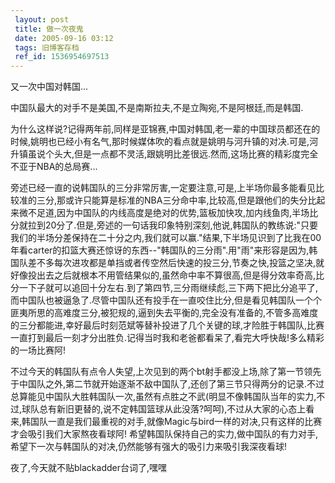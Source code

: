 ```yaml
---
 layout: post
 title: 做一次夜鬼
 date: 2005-09-16 03:12
 tags: 旧博客存档
 ref_id: 1536954697513
---
```

又一次中国对韩国...

中国队最大的对手不是美国,不是南斯拉夫,不是立陶宛,不是阿根廷,而是韩国.



为什么这样说?记得两年前,同样是亚锦赛,中国对韩国,老一辈的中国球员都还在的时候,姚明也已经小有名气,那时候媒体吹的看点就是姚明与河升镇的对决.可是,河升镇虽说个头大,但是一点都不灵活,跟姚明比差很远.然而,这场比赛的精彩度完全不亚于NBA的总局赛...



旁述已经一直的说韩国队的三分非常厉害,一定要注意,可是,上半场你最多能看见比较准的三分,那或许只能算是标准的NBA三分命中率,比较高,但是跟他们的失分比起来微不足道,因为中国队的内线高度是绝对的优势,篮板加快攻,加内线鱼肉,半场比分就拉到20分了.但是,旁述的一句话我印象特别深刻,他说,韩国队的教练说:"只要我们的半场分差保持在二十分之内,我们就可以赢."结果,下半场见识到了比我在00年看carter的扣篮大赛还惊讶的东西--"韩国队的三分雨".用"雨"来形容是因为,韩国队差不多每次进攻都是单挡或者传空然后快速的投三分,节奏之快,投篮之坚决,就好像投出去之后就根本不用管结果似的,虽然命中率不算很高,但是得分效率奇高,比分一下子就可以追回十分左右.到了第四节,三分雨继续彪,三下两下把比分追平了,而中国队也被逼急了.尽管中国队还有投手在一直咬住比分,但是看见韩国队一个个匪夷所思的高难度三分,被犯规的,逼到失去平衡的,完全没有准备的,不管多高难度的三分都能进,幸好最后时刻范斌等替补投进了几个关键的球,才险胜于韩国队,比赛一直打到最后一刻才分出胜负.记得当时我和老爸都看呆了,看完大呼快哉!多么精彩的一场比赛阿!



不过今天的韩国队有点令人失望,上次见到的两个bt射手都没上场,除了第一节领先于中国队之外,第二节就开始逐渐不敌中国队了,还创了第三节只得两分的记录.不过总算能见中国队大胜韩国队一次,虽然有点胜之不武(明显不像韩国队当年的实力,不过,球队总有新旧更替的,说不定韩国篮球从此没落?呵呵),不过从大家的心态上看来,韩国队一直是我们最重视的对手,就像Magic与bird一样的对决,只有这样的比赛才会吸引我们大家熬夜看球阿!
希望韩国队保持自己的实力,做中国队的有力对手,希望下一次与韩国队的对决,仍然能够有强大的吸引力来吸引我深夜看球!



夜了,今天就不贴blackadder台词了,嘿嘿

